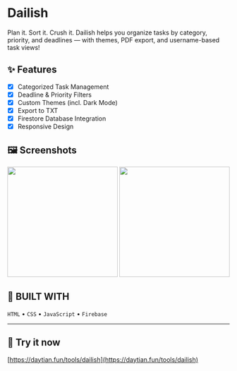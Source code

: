 # Dailish
Plan it. Sort it. Crush it. Dailish helps you organize tasks by category, priority, and deadlines — with themes, PDF export, and username-based task views!

## ✨ Features

- [x] Categorized Task Management  
- [x] Deadline & Priority Filters  
- [x] Custom Themes (incl. Dark Mode)  
- [x] Export to TXT
- [x] Firestore Database Integration  
- [x] Responsive Design  

## 🖼️ Screenshots

<img src="[https://yourlink.com/ss1.png](https://daytian.fun/tools/dailish/img/IMG_0404.png)" width="250"> <img src="[https://yourlink.com/ss2.png](https://daytian.fun/tools/dailish/img/IMG_0396.png)" width="250">

## 🧪 BUILT WITH

`HTML`  •  `CSS`  •  `JavaScript`  •  `Firebase`

---

## 🚀 Try it now
[https://daytian.fun/tools/dailish](https://daytian.fun/tools/dailish)

